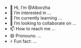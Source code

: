- 👋 Hi, I’m @Alborzha
- 👀 I’m interested in ...
- 🌱 I’m currently learning ...
- 💞️ I’m looking to collaborate on ...
- 📫 How to reach me ...
- 😄 Pronouns: ...
- ⚡ Fun fact: ...

<!---
Alborzha/Alborzha is a ✨ special ✨ repository because its `README.md` (this file) appears on your GitHub profile.
You can click the Preview link to take a look at your changes.
--->
